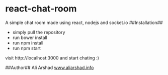 # react-chat-room
A simple chat room made using react, nodejs and socket.io
##Installation##

- simply pull the repository
- run bower install
- run npm install
- run npm start

visit http://localhost:3000 and start chating :)

##Author##
 Ali Arshad www.aliarshad.info
